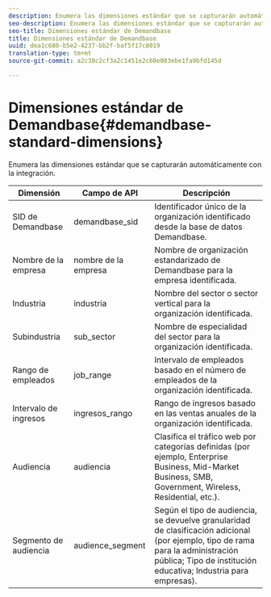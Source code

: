 ```yaml
---
description: Enumera las dimensiones estándar que se capturarán automáticamente con la integración.
seo-description: Enumera las dimensiones estándar que se capturarán automáticamente con la integración.
seo-title: Dimensiones estándar de Demandbase
title: Dimensiones estándar de Demandbase
uuid: dea1c680-b5e2-4237-bb2f-baf5f17c8019
translation-type: tm+mt
source-git-commit: a2c38c2cf3a2c1451e2c60e003ebe1fa9bfd145d

---
```



# Dimensiones estándar de Demandbase{#demandbase-standard-dimensions}

Enumera las dimensiones estándar que se capturarán automáticamente con la integración.

| Dimensión | Campo de API | Descripción |
|---|---|---|
| SID de Demandbase | demandbase_sid | Identificador único de la organización identificado desde la base de datos Demandbase. |
| Nombre de la empresa | nombre de la empresa | Nombre de organización estandarizado de Demandbase para la empresa identificada. |
| Industria | industria | Nombre del sector o sector vertical para la organización identificada. |
| Subindustria | sub_sector | Nombre de especialidad del sector para la organización identificada. |
| Rango de empleados | job_range | Intervalo de empleados basado en el número de empleados de la organización identificada. |
| Intervalo de ingresos | ingresos_rango | Rango de ingresos basado en las ventas anuales de la organización identificada. |
| Audiencia | audiencia | Clasifica el tráfico web por categorías definidas (por ejemplo, Enterprise Business, Mid-Market Business, SMB, Government, Wireless, Residential, etc.). |
| Segmento de audiencia | audience_segment | Según el tipo de audiencia, se devuelve granularidad de clasificación adicional (por ejemplo, tipo de rama para la administración pública; Tipo de institución educativa; Industria para empresas). |

